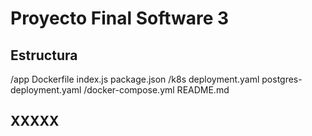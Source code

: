 # Proyecto Final Software 3

## Estructura

/app
  Dockerfile
  index.js
  package.json
/k8s
  deployment.yaml
  postgres-deployment.yaml
/docker-compose.yml
README.md


## XXXXX
